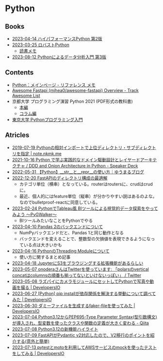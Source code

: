 # Python

## Books

- [2023-04-14 ハイパフォーマンスPython 第2版](https://www.oreilly.co.jp/blog/2023/03/1990_high_performance_python_2e.html)
- [2023-03-25 ロバストPython](https://www.oreilly.co.jp//books/9784814400171/)
  - [読書メモ](../book/2023-03-25_robust-python.md)
- [2023-08-12 Pythonによるデータ分析入門 第3版](https://www.oreilly.co.jp/blog/2023/07/40019_python_for_data_analysis_3ed.html)

## Contents

- [Python：メインページ - リファレンス メモ](https://cercopes-z.com/Python/index.html)
- [Awesome Fastapi (mjhea0/awesome-fastapi) Overview - Track Awesome List](https://www.trackawesomelist.com/mjhea0/awesome-fastapi/readme/)
- 京都大学 プログラミング演習 Python 2021 (PDF形式の教科書)
  - [本編](https://repository.kulib.kyoto-u.ac.jp/dspace/bitstream/2433/265459/1/Version2021_10_08_01.pdf)
  - [コラム編](https://repository.kulib.kyoto-u.ac.jp/dspace/bitstream/2433/265459/2/Version2021_10_08_02.pdf)
- [東京大学 Pythonプログラミング入門](https://utokyo-ipp.github.io/course/)

## Atricles

- [2019-07-19 Pythonの相対インポートで上位ディレクトリ・サブディレクトリを指定 | note.nkmk.me](https://note.nkmk.me/python-relative-import/)
- [2021-10-16 Python で学ぶ実践的なドメイン駆動設計とレイヤードアーキテクチャ / DDD and Onion Architecture in Python - Speaker Deck](https://speakerdeck.com/iktakahiro/ddd-and-onion-architecture-in-python)
- [2022-05-31 【Python】__str__と__repr__の使い方｜ゆうまるブログ](https://yumarublog.com/python/str-repr/)
- [2022-12-20 FastAPIのディレクトリ構成の最適解](https://zenn.dev/dencyu/articles/a94928b9ce45f7)
  - カテゴリ単位（横串）となっている。routerはroutersに、crudはcrudに。
  - 最近、個人的にはfeature単位（縦串）が分かりやすい説はあるのよな。なのでbulletproof-reactに同意している。
- [2023-02-24 PythonでTableau風 BIツールによる視覚的データ探索をやってみよう 〜PyGWalker〜](https://qiita.com/hima2b4/items/dfdfb77cf3a588f4131a)
  - BIツールみたいなことをPythonでやる
- [2023-04-10 Pandas 2のバックエンドについて](https://blog.amedama.jp/entry/pandas2-dtype-backend)
  - NumPyバックエンドだと、Pandas 1と同じ動作となる
  - バックエンドを変えることで、整数型の欠損値を表現できるようになっている点は大きいかも
- [2023-04-16 PythonのThreading Moduleについて](https://note.com/mega_gorilla/n/n101748d37b07)
  - 使い方に関するまとめ記事
- [2023-04-18 JupyterにS3をブラウジングする拡張機能があるらしい](https://dev.classmethod.jp/articles/202304-jupyterhub_s3-md/)
- [2023-05-07 onoderaさんはTwitterを使っています: 「polarsのvertical concatはcolumnsの順番も揃ってないといけないっぽい」 / Twitter](https://twitter.com/0verfit/status/1655151985988091905?s=12&t=0nszgXsDXAd-L4WiCutIWg)
- [2023-05-08 ラズパイにカメラモジュールにセットしてPythonで写真や動画を撮る | DevelopersIO](https://dev.classmethod.jp/articles/raspberrypi-camera-freenove/)
- [2023-06-27 [Python] pip installが依存関係を解決する挙動について調べてみた | DevelopersIO](https://dev.classmethod.jp/articles/pip-requirements-resolve-dependency/)
- [2023-06-30 ダミーファイルを生成するfaker-fileを使ってみた | DevelopersIO](https://dev.classmethod.jp/articles/faker-file-for-generating-dummy-files/)
- [2023-07-04 Python3.12からPEP695-Type Parameter Syntax(型引数構文)が導入され、型変数を使ったクラスや関数の定義が大きく変わる - Qiita](https://qiita.com/junkmd/items/1aa7be17401cfebab92d)
- [2023-07-08 Python3.12の新機能ハイライト](https://zenn.dev/yosemat/articles/3e01d9d6a2d80c)
- [2023-07-09 FastAPIがPydantic v2対応したので、V2移行のポイントを紹介する(意外と簡単)](https://zenn.dev/tk_resilie/articles/fastapi0100_pydanticv2)
- [2023-07-13 pytestとmotoを利用してAWSサービスのmockを使ったテストをしてみる | DevelopersIO](https://dev.classmethod.jp/articles/pytest-moto-aws-service-mock/)
